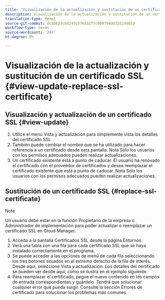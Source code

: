 ```yaml
---
title: 'Visualización de la actualización y sustitución de un certificado SSL - Administración de SSL '
description: Visualización de la actualización y sustitución de un certificado SSL - Administración de certificados SSL
translation-type: tm+mt
source-git-commit: dc16623cbd247c576532f7c0b0794dd32d2dd653
workflow-type: tm+mt
source-wordcount: '247'
ht-degree: 0%

---
```



# Visualización de la actualización y sustitución de un certificado SSL  {#view-update-replace-ssl-certificate}

## Visualización y actualización de un certificado SSL {#view-update}

1. Utilice el menú Vista y actualización para simplemente vista los detalles del certificado SSL.
1. También puede cambiar el nombre que se ha utilizado para hacer referencia a un certificado desde esta pantalla. Nota Solo los usuarios con los permisos adecuados pueden realizar actualizaciones.
1. Un certificado existente está a punto de caducar. El usuario ha renovado el certificado con el proveedor de certificados y desea reemplazar el certificado existente que está a punto de caducar. Nota Solo los usuarios con los permisos adecuados pueden realizar actualizaciones.

## Sustitución de un certificado SSL {#replace-ssl-certificate}

>[!NOTE]
>Un usuario debe estar en la función Propietario de la empresa o Administrador de implementación para poder actualizar o reemplazar un certificado SSL en Cloud Manager.

1. Acceda a la pantalla Certificados SSL desde la página Entornos.
1. Verá una tabla con una fila para cada certificado SSL que se haya instalado correctamente en el programa.
1. Se puede acceder a las opciones de menú de cada fila seleccionando los tres botones situados en el extremo derecho de la fila de interés. Desde aquí, seleccione Vista y actualización. Los detalles del certificado se pueden ver desde aquí, como se ilustra en el ejemplo siguiente.
1. Para reemplazar el certificado, pegue el nuevo contenido en los campos de entrada correspondientes y guárdelo. Tendrá que solucionar cualquier error que pueda surgir. Consulte la sección Errores de certificado para solucionar los problemas más comunes.